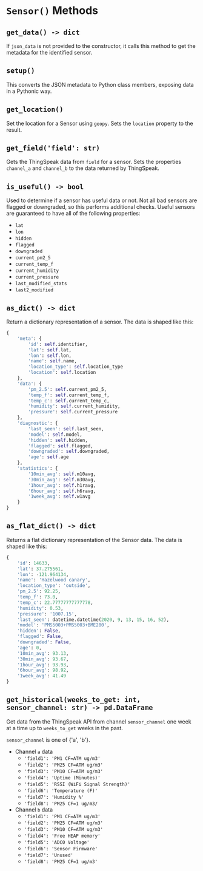 # `Sensor()` Methods

## `get_data() -> dict`

If `json_data` is not provided to the constructor, it calls this method to get the metadata for the identified sensor.

## `setup()`

This converts the JSON metadata to Python class members, exposing data in a Pythonic way.

## `get_location()`

Set the location for a Sensor using `geopy`. Sets the `location` property to the result.

## `get_field('field': str)`

Gets the ThingSpeak data from `field` for a sensor. Sets the properties `channel_a` and `channel_b` to the data returned by ThingSpeak.

## `is_useful() -> bool`

Used to determine if a sensor has useful data or not. Not all bad sensors are flagged or downgraded, so this performs additional checks. Useful sensors are guaranteed to have all of the following properties:

* `lat`
* `lon`
* `hidden`
* `flagged`
* `downgraded`
* `current_pm2_5`
* `current_temp_f`
* `current_humidity`
* `current_pressure`
* `last_modified_stats`
* `last2_modified`

## `as_dict() -> dict`

Return a dictionary representation of a sensor. The data is shaped like this:

```python
{
    'meta': {
        'id': self.identifier,
        'lat': self.lat,
        'lon': self.lon,
        'name': self.name,
        'location_type': self.location_type
        'location': self.location
    },
    'data': {
        'pm_2.5': self.current_pm2_5,
        'temp_f': self.current_temp_f,
        'temp_c': self.current_temp_c,
        'humidity': self.current_humidity,
        'pressure': self.current_pressure
    },
    'diagnostic': {
        'last_seen': self.last_seen,
        'model': self.model,
        'hidden': self.hidden,
        'flagged': self.flagged,
        'downgraded': self.downgraded,
        'age': self.age
    },
    'statistics': {
        '10min_avg': self.m10avg,
        '30min_avg': self.m30avg,
        '1hour_avg': self.h1ravg,
        '6hour_avg': self.h6ravg,
        '1week_avg': self.w1avg
    }
}
```

## `as_flat_dict() -> dict`

Returns a flat dictionary representation of the Sensor data. The data is shaped like this:

```python
{
    'id': 14633,
    'lat': 37.275561,
    'lon': -121.964134,
    'name': 'Hazelwood canary',
    'location_type': 'outside',
    'pm_2.5': 92.25,
    'temp_f': 73.0,
    'temp_c': 22.77777777777778,
    'humidity': 0.53,
    'pressure': '1007.15',
    'last_seen': datetime.datetime(2020, 9, 13, 15, 16, 52),
    'model': 'PMS5003+PMS5003+BME280',
    'hidden': False,
    'flagged': False,
    'downgraded': False,
    'age': 0,
    '10min_avg': 93.13,
    '30min_avg': 93.67,
    '1hour_avg': 93.93,
    '6hour_avg': 98.92,
    '1week_avg': 41.49
}
```

## `get_historical(weeks_to_get: int, sensor_channel: str) -> pd.DataFrame`

Get data from the ThingSpeak API from channel `sensor_channel` one week at a time up to `weeks_to_get` weeks in the past.

`sensor_channel` is one of {'a', 'b'}.

* Channel `a` data
  * `'field1': 'PM1 CF=ATM ug/m3'`
  * `'field2': 'PM25 CF=ATM ug/m3'`
  * `'field3': 'PM10 CF=ATM ug/m3'`
  * `'field4': 'Uptime (Minutes)'`
  * `'field5': 'RSSI (WiFi Signal Strength)'`
  * `'field6': 'Temperature (F)'`
  * `'field7': 'Humidity %'`
  * `'field8': 'PM25 CF=1 ug/m3/`
* Channel `b` data
  * `'field1': 'PM1 CF=ATM ug/m3'`
  * `'field2': 'PM25 CF=ATM ug/m3'`
  * `'field3': 'PM10 CF=ATM ug/m3'`
  * `'field4': 'Free HEAP memory'`
  * `'field5': 'ADC0 Voltage'`
  * `'field6': 'Sensor Firmware'`
  * `'field7': 'Unused'`
  * `'field8': 'PM25 CF=1 ug/m3'`
